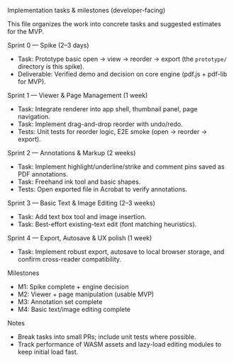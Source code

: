 Implementation tasks & milestones (developer-facing)

This file organizes the work into concrete tasks and suggested estimates for the MVP.

Sprint 0 — Spike (2–3 days)
- Task: Prototype basic open → view → reorder → export (the `prototype/` directory is this spike).
- Deliverable: Verified demo and decision on core engine (pdf.js + pdf-lib for MVP).

Sprint 1 — Viewer & Page Management (1 week)
- Task: Integrate renderer into app shell, thumbnail panel, page navigation.
- Task: Implement drag-and-drop reorder with undo/redo.
- Tests: Unit tests for reorder logic, E2E smoke (open → reorder → export).

Sprint 2 — Annotations & Markup (2 weeks)
- Task: Implement highlight/underline/strike and comment pins saved as PDF annotations.
- Task: Freehand ink tool and basic shapes.
- Tests: Open exported file in Acrobat to verify annotations.

Sprint 3 — Basic Text & Image Editing (2–3 weeks)
- Task: Add text box tool and image insertion.
- Task: Best-effort existing-text edit (font matching heuristics).

Sprint 4 — Export, Autosave & UX polish (1 week)
- Task: Implement robust export, autosave to local browser storage, and confirm cross-reader compatibility.

Milestones
- M1: Spike complete + engine decision
- M2: Viewer + page manipulation (usable MVP)
- M3: Annotation set complete
- M4: Basic text/image editing complete

Notes
- Break tasks into small PRs; include unit tests where possible.
- Track performance of WASM assets and lazy-load editing modules to keep initial load fast.
